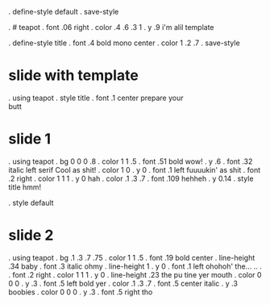 . define-style default
. save-style

. # teapot
. font .06 right
. color .4 .6 .3 1
. y .9
i'm alil template

. define-style title
. font .4 bold mono center
. color 1 .2 .7
. save-style

# slide with template
. using teapot
. style title
. font .1 center
prepare
your  
butt 

# slide 1
. using teapot
. bg 0 0 0 .8
. color 1 1 .5
. font .51 bold
wow!
. y .6
. font .32 italic left serif
Cool as shit!
. color 1 0
. y 0
. font .1 left
fuuuukin'
as shit
. font .2 right
. color 1 1 1
. y 0
hah
. color .1 .3 .7
. font .109
hehheh
. y 0.14
. style title
hmm!

. style default
# slide 2
. using teapot
. bg .1 .3 .7 .75
. color 1 1 .5
. font .19 bold center
. line-height .34
baby
. font .3 italic
ohmy
. line-height 1
. y 0
. font .1 left
ohohoh'
the... .. .
. font .2 right
. color 1 1 1
. y 0
. line-height .23
the
pu
tine
yer 
mouth
. color 0 0 0
. y .3
. font .5 left bold
yer
. color .1 .3 .7
. font .5 center italic
. y .3
boobies
. color 0 0 0
. y .3
. font .5 right
tho